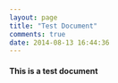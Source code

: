 ```yaml
---
layout: page
title: "Test Document"
comments: true
date: 2014-08-13 16:44:36
---
```


#### This is a test document
